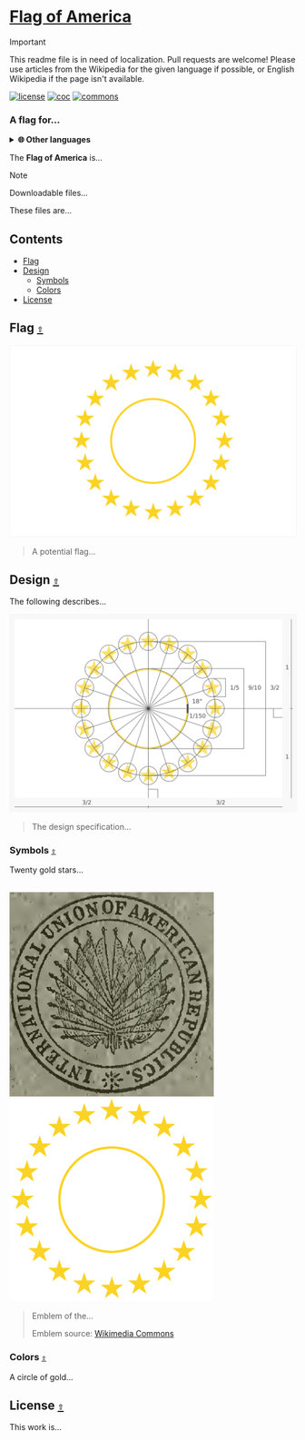 # [Flag of America](https://github.com/andrewtavis/blob/main/READMES/README-es.md)

> [!IMPORTANT]
> This readme file is in need of localization. Pull requests are welcome! Please use articles from the Wikipedia for the given language if possible, or English Wikipedia if the page isn't available.

[![license](https://img.shields.io/github/license/andrewtavis/flag-of-america.svg?label=)](../LICENSE.txt)
[![coc](https://img.shields.io/badge/Contributor%20Covenant-ff69b4.svg)](../.github/CODE_OF_CONDUCT.md)
[![commons](https://img.shields.io/badge/Wikimedia%20Commons-006699.svg?logo=WikimediaCommons&logoColor=ffffff)](https://commons.wikimedia.org/wiki/File:Flag_of_America.svg)

<!-- [![wikipedia](https://img.shields.io/badge/Wikipedia-990000.svg?logo=Wikipedia&logoColor=ffffff)](https://es.wikipedia.org/)
[![wikidata](https://img.shields.io/badge/Wikidata-339966.svg?logo=Wikidata&logoColor=ffffff)](https://www.wikidata.org/) -->

### A flag for...

<details><summary><strong>🌐 Other languages</strong></summary>
<p>

- [Aymara](./README-ay.md)
- [Nederlands](./README-nl.md)
- [English](../README.md)
- Español
- [Français](./README-fr.md)
- [Guarani](./README-gn.md)
- [Haitian Creole](./README-ht.md)
- [Português](./README-pt.md)
- [Quechua](./README-qu.md)

</p>
</details>

The **Flag of America** is...

> [!NOTE]
> Downloadable files...
>
> These files are...

<a id="contents"></a>

## **Contents**

- [Flag](#flag-)
- [Design](#design-)
  - [Symbols](#symbols-)
  - [Colors](#colors-)
- [License](#license-)

<a id="flag-"></a>

## Flag [`⇧`](#contents)

<div align="left">
<a href="../images/flag/flag_of_america.png"><img src="../images/flag/flag_of_america.svg" width="600" style="border:1px solid #F5F5F5;" alt="Flag of America"></a>
</div>

> A potential flag...

<a id="design-"></a>

## Design [`⇧`](#contents)

The following describes...

<div align="left">
<a href="../images/design_specification/flag_of_america_design_specification.png"><img src="../images/design_specification/flag_of_america_design_specification.svg" width="600" style="border:1px solid #F5F5F5;" alt="Flag of America"></a>
</div>

> The design specification...

<a id="symbols-"></a>

### Symbols [`⇧`](#contents)

Twenty gold stars...

<div align="left">
  <br>
    <a href=".github/resources/international_union_of_american_republics_logo_in_1909_from_publication_cacao_(1909)_(ia_cacao00inte)_(page_1_crop).jpg"><img src=".github/resources/international_union_of_american_republics_logo_in_1909_from_publication_cacao_(1909)_(ia_cacao00inte)_(page_1_crop).jpg" width="360" alt="Emblem of the International Union of American Republics from 1909"></a>
    &nbsp;&nbsp;&nbsp;&nbsp;&nbsp;&nbsp;&nbsp;&nbsp;&nbsp;
    <a href="./images/symbol/flag_of_america_symbol.png"><img src="./images/symbol/flag_of_america_symbol.png" width="360" alt="Symbol of the Flag of America"></a>
  <br>
</div>

> Emblem of the...
>
> Emblem source: [Wikimedia Commons](<https://commons.wikimedia.org/wiki/File:%22International_Union_of_American_Republics%22_logo_in_1909_-_from_publication_Cacao_(1909)_(IA_cacao00inte)_(page_1_crop).jpg>)

<a id="colors-"></a>

### Colors [`⇧`](#contents)

A circle of gold...

<a id="license-"></a>

## License [`⇧`](#contents)

This work is...
